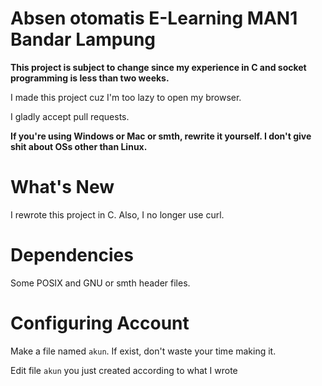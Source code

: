 # Absen otomatis E-Learning MAN1 Bandar Lampung
**This project is subject to change since my experience in C and socket programming is less than two weeks.**

I made this project cuz I'm too lazy to open my browser.

I gladly accept pull requests.

**If you're using Windows or Mac or smth, rewrite it yourself.  I don't give shit about OSs other than Linux.**

# What's New
I rewrote this project in C. Also, I no longer use curl.

# Dependencies
Some POSIX and GNU or smth header files.

# Configuring Account
Make a file named `akun`. If exist, don't waste your time making it.

Edit file `akun` you just created according to what I wrote
